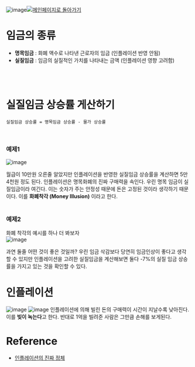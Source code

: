 ![image](https://github.com/juho-creator/Investing/assets/72856990/6b969ff7-be07-4fd8-9746-d7081cf89478)[![메인페이지로 돌아가기](https://img.shields.io/badge/메인페이지로_돌아가기-blueviolet.svg)](https://github.com/juho-creator/Investing/blob/main/KR/README.md)

# 임금의 종류
- **명목임금** : 화폐 액수로 나타낸 근로자의 임금 (인플레이션 반영 안됨) 
- **실질임금** : 임금의 실질적인 가치를 나타내는 금액 (인플레이션 영향 고려함)
</br></br></br></br>


# 실질임금 상승률 게산하기
```
실질임금 상승률 = 명목임금 상승률 - 물가 상승률
```
</br>


### 예제1 </br>

![image](https://github.com/juho-creator/Investing/assets/72856990/dac56844-dd39-4778-8808-0ef0e9325ade)

월급이 10만원 오른줄 알았지만 인플레이션을 반영한 실질임금 상승률을 계산하면 5만 4천원 정도 된다.
인플레이션은 명목화폐의 진짜 구매력을 속인다. 우린 명목 임금이 실질임금이라 여긴다. 이는 숫자가 주는 안정성 때문에 돈은 고정된 것이라 생각하기 때문이다. 이를 **화폐착각 (Money Illusion)** 이라고 한다.
</br></br>


### 예제2 </br>
화폐 착각의 예시를 하나 더 봐보자  
![image](https://github.com/juho-creator/Investing/assets/72856990/3b58438d-bf10-48c0-8d0e-0a005d94076b)

과연 둘줄 어떤 것이 좋은 것일까?
우린 임금 삭감보다 당연히 임금인상이 좋다고 생각할 수 있지만
인플레이션을 고려한 실질임금을 계산해보면 둘다 -7%의 실질 임금 상승률을 가지고 있는 것을 확인할 수 있다.
</br>


# 인플레이션 
![image](https://github.com/juho-creator/Investing/assets/72856990/86521118-0034-4c47-8ee9-310859d96045)
![image](https://github.com/juho-creator/Investing/assets/72856990/e4d2f64b-267c-4635-86ac-3a96c2b2e283)
인플레이션에 의해 빌린 돈의 구매력이 시간이 지날수록 낮아진다. 
이를 **빚이 녹는다**고 한다.
반대로 1억을 빌려준 사람은 그만큼 손해를 보게된다.

# Reference
- [인플레이션의 진짜 정체](https://youtu.be/Pq4n61VE6QI?si=sC_XJECO98G_tbcg)
